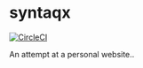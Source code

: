 # syntaqx

[![CircleCI](https://circleci.com/gh/syntaqx/syntaqx.github.io.svg?style=svg)](https://circleci.com/gh/syntaqx/syntaqx.github.io)

An attempt at a personal website..
